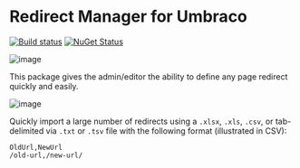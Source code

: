 # Redirect Manager for Umbraco

[![Build status](https://ci.appveyor.com/api/projects/status/95e8264cttd50qg3/branch/master)](https://ci.appveyor.com/project/ahwm/redirectmanager-umbraco/branch/master)
[![NuGet Status](https://buildstats.info/nuget/RedirectManager.Umbraco8)](https://www.nuget.org/packages/RedirectManager.Umbraco8/)

![image](https://user-images.githubusercontent.com/20478373/127723661-29e68804-c48f-4432-ae32-371975649b33.png)

This package gives the admin/editor the ability to define any page redirect quickly and easily.

![image](https://user-images.githubusercontent.com/20478373/127723706-64b02699-cc25-4f39-a893-8058ada09bbf.png)

Quickly import a large number of redirects using a `.xlsx`, `.xls`, `.csv`, or tab-delimited via `.txt` or `.tsv` file with the following format (illustrated in CSV):

```
OldUrl,NewUrl
/old-url,/new-url/
```
